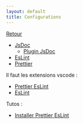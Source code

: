 ```yaml
---
layout: default
title: Configurations
---
```

[Retour](https://messagerie-melanie2.github.io/Bnum/Documentation/)   
    
- [JsDoc](https://messagerie-melanie2.github.io/Bnum/Documentation/jsdoc_config)
    - [Plugin JsDoc](https://gist.github.com/Rotomeca/296f86056a2327ac2066bf467e5e72b9)
- [EsLint](https://messagerie-melanie2.github.io/Bnum/Documentation/eslint)
- [Prettier](https://messagerie-melanie2.github.io/Bnum/Documentation/prettier)

Il faut les extensions vscode : 
- [Prettier EsLint](https://marketplace.visualstudio.com/items?itemName=rvest.vs-code-prettier-eslint)
- [EsLint](https://marketplace.visualstudio.com/items?itemName=dbaeumer.vscode-eslint)
       
Tutos : 
 - [Installer Prettier EsLint](https://messagerie-melanie2.github.io/Bnum/Documentation/install_eslint_prettier)